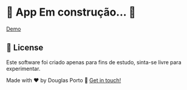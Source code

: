 #	🚧  App Em construção...  🚧

[Demo](https://relax-app-virid.vercel.app)

## :page_with_curl: License
Este software foi criado apenas para fins de estudo, sinta-se livre para experimentar.

Made with ♥ by Douglas Porto :wave: [Get in touch!](https://www.linkedin.com/in/jadie-oliveira/)
